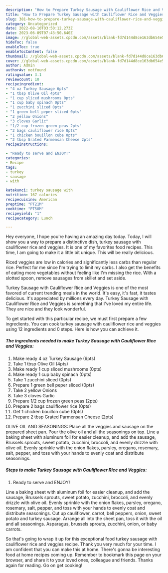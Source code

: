 ```yaml
---
description: "How to Prepare Turkey Sausage with Cauliflower Rice and Veggies yang Very Delicious}"
title: "How to Prepare Turkey Sausage with Cauliflower Rice and Veggies yang Very Delicious}"
slug: 381-how-to-prepare-turkey-sausage-with-cauliflower-rice-and-veggies-yang-very-delicious
category: Uncategorized
date: 2022-08-10T03:50:12.273Z
date: 2023-06-09T07:43:50.640Z
image: //global-web-assets.cpcdn.com/assets/blank-fd7d144d8ce163db654e5a02c40b08a2775adb7897d16e4062681dc7e1b2800f.png
hideToc: false
enableToc: true
enableTocContent: false
thumbnail: //global-web-assets.cpcdn.com/assets/blank-fd7d144d8ce163db654e5a02c40b08a2775adb7897d16e4062681dc7e1b2800f.png
cover: //global-web-assets.cpcdn.com/assets/blank-fd7d144d8ce163db654e5a02c40b08a2775adb7897d16e4062681dc7e1b2800f.png
author: Admin
authorAv: notfound
ratingvalue: 3.1
reviewcount: 10
recipeingredient:
- "4 oz Turkey Sausage 6pts"
- "1 tbsp Olive Oil 4pts"
- "1 cup sliced mushrooms 0pts"
- "1 cup baby spinach 0pts"
- "1 zucchini sliced 0pts"
- "1 green bell peper sliced 0pts"
- "2 yellow Onions"
- "3 cloves Garlic"
- "1/2 cup frozen green peas 2pts"
- "2 bags cauliflower rice 0pts"
- "1 chicken bouillon cube 0pts"
- "2 tbsp Grated Parmensan Cheese 2pts"
recipeinstructions:

- "Ready to serve and ENJOY!"
categories:
- Recipe
tags:
- turkey
- sausage
- with

katakunci: turkey sausage with 
nutrition: 167 calories
recipecuisine: American
preptime: "PT21M"
cooktime: "PT50M"
recipeyield: "1"
recipecategory: Lunch

---
```



Hey everyone, I hope you're having an amazing day today. Today, I will show you a way to prepare a distinctive dish, turkey sausage with cauliflower rice and veggies. It is one of my favorites food recipes. This time, I am going to make it a little bit unique. This will be really delicious.

Riced veggies are low in calories and significantly less carbs than regular rice. Perfect for me since I&#39;m trying to limit my carbs. I also get the benefits of eating more vegetables without feeling like I&#39;m missing the rice. With a slotted spoon, remove sausages from skillet and set aside.

Turkey Sausage with Cauliflower Rice and Veggies is one of the most favored of current trending meals in the world. It's easy, it's fast, it tastes delicious. It's appreciated by millions every day. Turkey Sausage with Cauliflower Rice and Veggies is something that I've loved my entire life. They are nice and they look wonderful.


To get started with this particular recipe, we must first prepare a few ingredients. You can cook turkey sausage with cauliflower rice and veggies using 12 ingredients and 0 steps. Here is how you can achieve it.

<!--inarticleads1-->

##### The ingredients needed to make Turkey Sausage with Cauliflower Rice and Veggies:

1. Make ready 4 oz Turkey Sausage (6pts)
1. Take 1 tbsp Olive Oil (4pts)
1. Make ready 1 cup sliced mushrooms (0pts)
1. Make ready 1 cup baby spinach (0pts)
1. Take 1 zucchini sliced (0pts)
1. Prepare 1 green bell peper sliced (0pts)
1. Take 2 yellow Onions
1. Take 3 cloves Garlic
1. Prepare 1/2 cup frozen green peas (2pts)
1. Prepare 2 bags cauliflower rice (0pts)
1. Get 1 chicken bouillon cube (0pts)
1. Prepare 2 tbsp Grated Parmensan Cheese (2pts)


OLIVE OIL AND SEASONINGS: Place all the veggies and sausage on the prepared sheet pan. Pour the olive oil and all the seasonings on top. Line a baking sheet with aluminum foil for easier cleanup, and add the sausage, Brussels sprouts, sweet potato, zucchini, broccoli, and evenly drizzle with olive oil. Evenly sprinkle with the onion flakes, parsley, oregano, rosemary, salt, pepper, and toss with your hands to evenly coat and distribute seasonings. 

<!--inarticleads2-->

##### Steps to make Turkey Sausage with Cauliflower Rice and Veggies:


1. Ready to serve and ENJOY!

Line a baking sheet with aluminum foil for easier cleanup, and add the sausage, Brussels sprouts, sweet potato, zucchini, broccoli, and evenly drizzle with olive oil. Evenly sprinkle with the onion flakes, parsley, oregano, rosemary, salt, pepper, and toss with your hands to evenly coat and distribute seasonings. Cut up cauliflower, carrot, bell peppers, onion, sweet potato and turkey sausage. Arrange all into the sheet pan, toss it with the oil and all seasonings. Asparagus, brussels sprouts, zucchini, onion, or baby carrots. 

So that's going to wrap it up for this exceptional food turkey sausage with cauliflower rice and veggies recipe. Thank you very much for your time. I am confident that you can make this at home. There's gonna be interesting food at home recipes coming up. Remember to bookmark this page on your browser, and share it to your loved ones, colleague and friends. Thanks again for reading. Go on get cooking!
